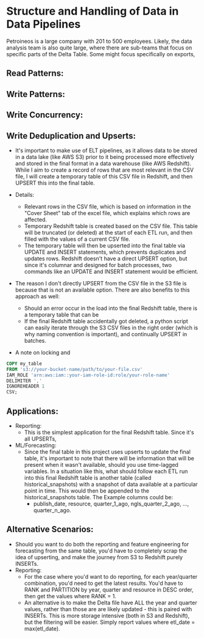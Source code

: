 # Structure and Handling of Data in Data Pipelines

Petroineos is a large company with 201 to 500 employees. Likely, the data analysis team is also quite large, where there are sub-teams that focus on specific parts of the Delta Table. Some might focus specifically on exports,  

## Read Patterns:

## Write Patterns:

## Write Concurrency:

## Write Deduplication and Upserts:
- It's important to make use of ELT pipelines, as it allows data to be stored in a data lake (like AWS S3) prior to it being processed more effectively and stored in the final format in a data warehouse (like AWS Redshift). While I aim to create a record of rows that are most relevant in the CSV file, I will create a temporary table of this CSV file in Redshift, and then UPSERT this into the final table. 
- Details:
    - Relevant rows in the CSV file, which is based on information in the "Cover Sheet" tab of the excel file, which explains which rows are affected. 
    - Temporary Redshift table is created based on the CSV file. This table will be truncated (or deleted) at the start of each ETL run, and then filled with the values of a current CSV file. 
    - The temporary table will then be upserted into the final table via UPDATE and INSERT statements, which prevents duplicates and updates rows. Redshift doesn't have a direct UPSERT option, but since it's columnar and designed for batch processes, two commands like an UPDATE and INSERT statement would be efficient. 
- The reason I don't directly UPSERT from the CSV file in the S3 file is because that is not an available option. There are also benefits to this approach as well:
    
    - Should an error occur in the load into the final Redshift table, there is a temporary table that can be 
    - If the final Redshift table accidentally got deleted, a python script can easily iterate through the S3 CSV files in the right order (which is why naming convention is important), and continually UPSERT in batches. 
- A note on locking and 

```SQL
COPY my_table
FROM 's3://your-bucket-name/path/to/your-file.csv'
IAM_ROLE 'arn:aws:iam::your-iam-role-id:role/your-role-name'
DELIMITER ',' 
IGNOREHEADER 1
CSV;
```

## Applications:
- Reporting:
    - This is the simplest application for the final Redshift table. Since it's all UPSERTs, 
- ML/Forecasting:
    - Since the final table in this project uses upserts to update the final table, it's important to note that there will be information that will be present when it wasn't available, should you use time-lagged variables. In a situation like this, what should follow each ETL run into this final Redshift table is another table (called historical_snapshots) with a snapshot of data available at a particular point in time. This would then be appended to the historical_snapshots table. The Example columns could be:
        - publish_date, resource, quarter_1_ago, ngls_quarter_2_ago, ..., quarter_n_ago. 

## Alternative Scenarios:
- Should you want to do both the reporting and feature engineering for forecasting from the same table, you'd have to completely scrap the idea of upserting, and make the journey from S3 to Redshift purely INSERTs. 
- Reporting:
    - For the case where you'd want to do reporting, for each year/quarter combination, you'd need to get the latest results. You'd have to RANK and PARTITION by year, quarter and resource in DESC order, then get the values where RANK = 1. 
    - An alternative is to make the Delta file have ALL the year and quarter values, rather than those are are likely updated - this is paired with INSERTs. This is more storage intensive (both in S3 and Redshift), but the filtering will be easier. Simply report values where etl_date = max(etl_date). 